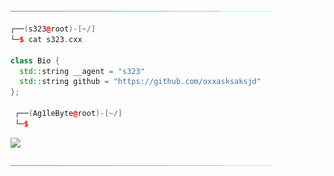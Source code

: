<a href="https://github.com/ag1lebyte"><img src="https://raw.githubusercontent.com/ag1lebyte/Ag1leByte/main/x.gif"></a>

```C++
┌──(s323@root)-[~/]
└─$ cat s323.cxx

class Bio {
  std::string __agent = "s323"
  std::string github = "https://github.com/oxxasksaksjd"
};

 ┌──(Ag1leByte@root)-[~/]
 └─$
```


![](https://raw.githubusercontent.com/Sutil/Sutil/2b2fad3bf54522bb30c8c170591fc68ff51b69e6/github-contribution-grid-snake2.svg)

<a href="https://github.com/ag1lebyte"><img src="https://raw.githubusercontent.com/ag1lebyte/Ag1leByte/main/x.gif"></a>
